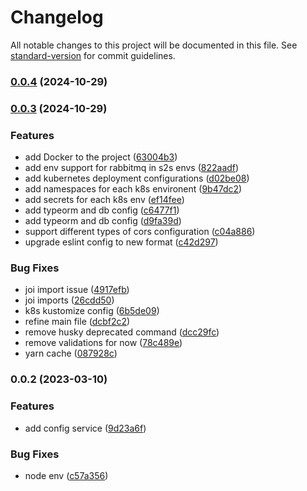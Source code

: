# Changelog

All notable changes to this project will be documented in this file. See [standard-version](https://github.com/conventional-changelog/standard-version) for commit guidelines.

### [0.0.4](https://github.com/MRdevX/nestifined-ms-framework/compare/v0.0.3...v0.0.4) (2024-10-29)

### [0.0.3](https://github.com/MRdevX/nestifined-ms-framework/compare/v0.0.2...v0.0.3) (2024-10-29)


### Features

* add Docker to the project ([63004b3](https://github.com/MRdevX/nestifined-ms-framework/commit/63004b3b55153b557171a312b227f358883b4aef))
* add env support for rabbitmq in s2s envs ([822aadf](https://github.com/MRdevX/nestifined-ms-framework/commit/822aadfd07c52c476a007c1ef12f4bdbd29342aa))
* add kubernetes deployment configurations ([d02be08](https://github.com/MRdevX/nestifined-ms-framework/commit/d02be08665eceb57c8b55d8d49d4526b308ed847))
* add namespaces for each k8s environent ([9b47dc2](https://github.com/MRdevX/nestifined-ms-framework/commit/9b47dc254898463b42faf1541302f424aa0ff79a))
* add secrets for each k8s env ([ef14fee](https://github.com/MRdevX/nestifined-ms-framework/commit/ef14fee5a48c3e109349f485cf0bd969872bb8fd))
* add typeorm and db config ([c6477f1](https://github.com/MRdevX/nestifined-ms-framework/commit/c6477f1f7b21e6a1501d98d8809be00936dbcae5))
* add typeorm and db config ([d9fa39d](https://github.com/MRdevX/nestifined-ms-framework/commit/d9fa39d716e7f1e763ff8a4d21665a6df626a21d))
* support different types of cors configuration ([c04a886](https://github.com/MRdevX/nestifined-ms-framework/commit/c04a886c9bbdb33311c7544e4cc3173f6f871c0b))
* upgrade eslint config to new format ([c42d297](https://github.com/MRdevX/nestifined-ms-framework/commit/c42d2972151a3c99f786bdff8732ff25be3d62ca))


### Bug Fixes

* joi import issue ([4917efb](https://github.com/MRdevX/nestifined-ms-framework/commit/4917efb5eaee95745c6c9c31a7fa702658521826))
* joi imports ([26cdd50](https://github.com/MRdevX/nestifined-ms-framework/commit/26cdd50dd16871cb550f6c88916662e38a75ac50))
* k8s kustomize config ([6b5de09](https://github.com/MRdevX/nestifined-ms-framework/commit/6b5de09dc003249141b935508b836d3883098f08))
* refine main file ([dcbf2c2](https://github.com/MRdevX/nestifined-ms-framework/commit/dcbf2c2b38161e7c07216de3f1667ad78bd404e3))
* remove husky deprecated command ([dcc29fc](https://github.com/MRdevX/nestifined-ms-framework/commit/dcc29fc3a890fb3e90714d175f83fcaf1e197b93))
* remove validations for now ([78c489e](https://github.com/MRdevX/nestifined-ms-framework/commit/78c489e214acce2ca6b144b1996d878d815c7dc7))
* yarn cache ([087928c](https://github.com/MRdevX/nestifined-ms-framework/commit/087928ce41728a122a72e07a1a5dc8e6490a81a2))

### 0.0.2 (2023-03-10)


### Features

* add config service ([9d23a6f](https://github.com/MRdevX/nestifined-ms-framework/commit/9d23a6fd3ced01fd50d934e53860e8104d16762e))


### Bug Fixes

* node env ([c57a356](https://github.com/MRdevX/nestifined-ms-framework/commit/c57a3563927c026738e5dd532232ae7aad5e73da))
